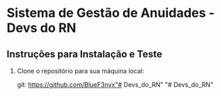# Sistema de Gestão de Anuidades - Devs do RN

## Instruções para Instalação e Teste

1. Clone o repositório para sua máquina local:

   git: https://github.com/BlueF3nyx"# Devs_do_RN" 
"# Devs_do_RN" 
